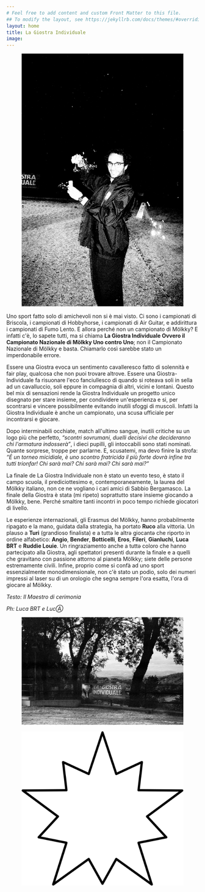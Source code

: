 ```yaml
---
# Feel free to add content and custom Front Matter to this file.
## To modify the layout, see https://jekyllrb.com/docs/themes/#overriding-theme-defaults
layout: home
title: La Giostra Individuale
image:
---
```



<figure><img src="/assets/img/winner-23.jpg" alt="Ruco il vincitore dell’edizione 2023 de La Giostra Individuale Ovvero il Campionato Nazionale di Mölkky Uno contro Uno"></figure>

Uno sport fatto solo di amichevoli non si è mai visto. Ci sono i campionati di Briscola, i campionati di Hobbyhorse, i campionati di Air Guitar, e addirittura i campionati di Fumo Lento. E allora perché non un campionato di Mölkky? E infatti c'è, lo sapete tutti, ma si chiama **La Giostra Individuale Ovvero il Campionato Nazionale di Mölkky Uno contro Uno**; non il Campionato Nazionale di Mölkky e basta. Chiamarlo così sarebbe stato un imperdonabile errore.
 
Essere una Giostra evoca un sentimento cavalleresco fatto di solennità e fair play, qualcosa che non puoi trovare altrove. Essere una Giostra-Individuale fa risuonare l'eco fanciullesco di quando si roteava soli in sella ad un cavalluccio, soli eppure in compagnia di altri, vicini e lontani. Questo bel mix di sensazioni rende la Giostra Individuale un progetto unico disegnato per stare insieme, per condividere un'esperienza e si, per scontrarsi e vincere possibilmente evitando inutili sfoggi di muscoli. Infatti la Giostra Individuale è anche un campionato, una scusa ufficiale per incontrarsi e giocare. 

Dopo interminabili occhiate, match all'ultimo sangue, inutili critiche su un logo più che perfetto, *“scontri sovrumani, duelli decisivi che decideranno chi l'armatura indosserà”*, i dieci pupilli, gli intoccabili sono stati nominati. Quante sorprese, troppe per parlarne. 
E, scusatemi, ma devo finire la strofa: *“É un torneo micidiale, è uno scontro fratricida il più forte dovrà infine tra tutti trionfar! Chi sarà mai? Chi sarà mai? Chi sarà mai?”*

La finale de La Giostra Individuale non è stato un evento teso, è stato il campo scuola, il prediciottesimo e, contemporaneamente, la laurea del Mölkky italiano, non ce ne vogliano i cari amici di Sabbio Bergamasco. La finale della Giostra è stata (mi ripeto) soprattutto stare insieme giocando a Mölkky, bene. Perché smaltire tanti incontri in poco tempo richiede giocatori di livello. 

Le esperienze internazionali, gli Erasmus del Mölkky, hanno probabilmente ripagato e la mano, guidata dalla strategia, ha portato **Ruco** alla vittoria. Un plauso a **Turi** (grandioso finalista) e a tuttə le altrə giocantə che riporto in ordine alfabetico: **Angio**, **Bender**, **Botticelli**, **Eros**, **Fileri**, **Gianluchi**, **Luca BRT** e **Ruddie Louie**.
Un ringraziamento anche a tuttə coloro che hanno partecipato alla Giostra, agli spettatori presenti durante la finale e a quelli che gravitano con passione attorno al pianeta Mölkky; siete delle persone estremamente civili. 
Infine, proprio come si confà ad uno sport essenzialmente monodimensionale, non c'è stato un podio, solo dei numeri impressi al laser su di un orologio che segna sempre l'ora esatta, l'ora di giocare al Mölkky.

*Testo: Il Maestro di cerimonia*

*Ph: Luca BRT e LucⒶ*


<figure><img src="/assets/img/banner.jpg" alt="Il banner ufficiale de La Giostra Individuale Ovvero il Campionato Nazionale di Mölkky Uno contro Uno"></figure>
<figure><img class="star-home spin" src="/assets/img/strike.svg"></figure>